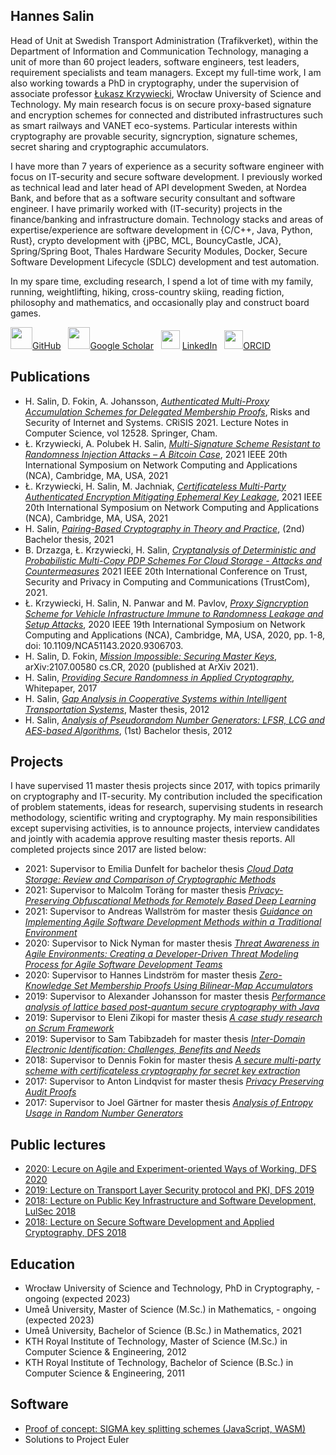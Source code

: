 ## Hannes Salin
Head of Unit at Swedish Transport Administration (Trafikverket), within the Department of Information and Communication Technology, managing a unit of more than 60 project leaders, software engineers, test leaders, requirement specialists and team managers. Except my full-time work, I am also working towards a PhD in cryptography, under the supervision of associate professor [Łukasz Krzywiecki](https://cs.pwr.edu.pl/krzywiecki/), Wrocław University of Science and Technology. My main research focus is on secure proxy-based signature and encryption schemes for connected and distributed infrastructures such as smart railways and VANET eco-systems. Particular interests within cryptography are provable security, signcryption, signature schemes, secret sharing and cryptographic accumulators.

I have more than 7 years of experience as a security software engineer with focus on IT-security and secure software development. I previously worked as technical lead and later head of API development Sweden, at Nordea Bank, and before that as a software security consultant and software engineer. I have primarily worked with (IT-security) projects in the finance/banking and infrastructure domain. Technology stacks and areas of expertise/experience are software development in {C/C++, Java, Python, Rust}, crypto development with {jPBC, MCL, BouncyCastle, JCA}, Spring/Spring Boot, Thales Hardware Security Modules, Docker, Secure Software Development Lifecycle (SDLC) development and test automation.

In my spare time, excluding research, I spend a lot of time with my family, running, weightlifting, hiking, cross-country skiing, reading fiction, philosophy and mathematics, and occasionally play and construct board games. 

<img src="https://github.githubassets.com/images/modules/logos_page/GitHub-Mark.png" width="35">[GitHub](https://github.com/hannessalin)&nbsp;&nbsp;
<img src="https://upload.wikimedia.org/wikipedia/commons/thumb/c/c7/Google_Scholar_logo.svg/1024px-Google_Scholar_logo.svg.png" width="35">[Google Scholar](https://scholar.google.com/citations?user=yh4HgFMAAAAJ&hl=sv&oi=ao)&nbsp;&nbsp;
<img src="https://trip4077.github.io/Portfolio-Site/img/linkedin.png" width="30"> [LinkedIn](https://www.linkedin.com/in/hannessalin/)&nbsp;&nbsp;
<img src="https://upload.wikimedia.org/wikipedia/commons/thumb/0/06/ORCID_iD.svg/1024px-ORCID_iD.svg.png" width="30">[ORCID](https://orcid.org/0000-0001-6327-3565)

## Publications

- H. Salin, D. Fokin, A. Johansson, [*Authenticated Multi-Proxy Accumulation Schemes for Delegated Membership Proofs*](https://ieeexplore.ieee.org/document/9306703), Risks and Security of Internet and Systems. CRiSIS 2021. Lecture Notes in Computer Science, vol 12528. Springer, Cham. 
- Ł. Krzywiecki, A. Polubek H. Salin, [*Multi-Signature Scheme Resistant to Randomness Injection Attacks – A Bitcoin Case*](https://ieeexplore.ieee.org/document/9306703), 2021 IEEE 20th International Symposium on Network Computing and Applications (NCA), Cambridge, MA, USA, 2021
- Ł. Krzywiecki, H. Salin, M. Jachniak, [*Certificateless Multi-Party Authenticated Encryption Mitigating Ephemeral Key Leakage*](https://ieeexplore.ieee.org/document/9306703), 2021 IEEE 20th International Symposium on Network Computing and Applications (NCA), Cambridge, MA, USA, 2021
- H. Salin, [*Pairing-Based Cryptography in Theory and Practice*](https://www.diva-portal.org/smash/record.jsf?dswid=-7261&pid=diva2%3A1566787&c=2&searchType=UNDERGRADUATE&language=sv&query=&af=%5B%5D&aq=%5B%5B%7B%22freeText%22%3A%22cryptography%22%7D%5D%5D&aq2=%5B%5B%5D%5D&aqe=%5B%5D&noOfRows=50&sortOrder=dateIssued_sort_desc&sortOrder2=title_sort_asc&onlyFullText=false&sf=all), (2nd) Bachelor thesis, 2021
- B. Drzazga, Ł. Krzywiecki, H. Salin, [*Cryptanalysis of Deterministic and Probabilistic  Multi-Copy PDP Schemes For Cloud Storage - Attacks and Countermeasures*](ieeexplore.ieee.org) 2021 IEEE 20th International Conference on Trust, Security and Privacy in Computing and Communications (TrustCom), 2021.
- Ł. Krzywiecki, H. Salin, N. Panwar and M. Pavlov, [*Proxy Signcryption Scheme for Vehicle Infrastructure Immune to Randomness Leakage and Setup Attacks*](https://ieeexplore.ieee.org/document/9306703), 2020 IEEE 19th International Symposium on Network Computing and Applications (NCA), Cambridge, MA, USA, 2020, pp. 1-8, doi: 10.1109/NCA51143.2020.9306703.
- H. Salin, D. Fokin, [*Mission Impossible: Securing Master Keys*](https://arxiv.org/abs/2107.00580), 	arXiv:2107.00580 cs.CR, 2020 (published at ArXiv 2021).
- H. Salin, [*Providing Secure Randomness in Applied Cryptography*](https://github.com/hannessalin/publications/blob/master/secure-randomness-whitepaper-final.pdf), Whitepaper, 2017
- H. Salin, [*Gap Analysis in Cooperative Systems within Intelligent Transportation Systems*](http://www.diva-portal.org/smash/record.jsf?dswid=-7649&pid=diva2%3A654430&c=3&searchType=SIMPLE&language=sv&query=hannes+salin&af=%5B%5D&aq=%5B%5B%5D%5D&aq2=%5B%5B%5D%5D&aqe=%5B%5D&noOfRows=50&sortOrder=author_sort_asc&sortOrder2=title_sort_asc&onlyFullText=false&sf=all), Master thesis, 2012
- H. Salin, [*Analysis of Pseudorandom Number Generators: LFSR, LCG and AES-based Algorithms*](https://www.diva-portal.org/smash/record.jsf?pid=diva2%3A654303&dswid=-9007), (1st) Bachelor thesis, 2012

## Projects

I have supervised 11 master thesis projects since 2017, with topics primarily on cryptography and IT-security. My contribution included the specification of problem statements, ideas for research, supervising students in research methodology, scientific writing and cryptography. My main responsibilities except supervising activities, is to announce projects, interview candidates and jointly with academia approve resulting master thesis reports.
All completed projects since 2017 are listed below:

- 2021: Supervisor to Emilia Dunfelt for bachelor thesis [*Cloud Data Storage: Review and Comparison of Cryptographic Methods*](https://kurser.math.su.se/pluginfile.php/105616/mod_folder/content/0/2021/2021_dunfelt_emilia.pdf?forcedownload=1)
- 2021: Supervisor to Malcolm Toräng for master thesis [*Privacy-Preserving Obfuscational Methods for Remotely Based Deep Learning*](http://www.diva-portal.org/)
- 2021: Supervisor to Andreas Wallström for master thesis [*Guidance on Implementing Agile Software Development Methods within a Traditional Environment*](http://www.diva-portal.org/smash/get/diva2:1564894/FULLTEXT01.pdf)
- 2020: Supervisor to Nick Nyman for master thesis [*Threat Awareness in Agile Environments: Creating a Developer-Driven Threat Modeling Process for Agile Software Development Teams*](http://urn.kb.se/resolve?urn=urn:nbn:se:kth:diva-276440)
- 2020: Supervisor to Hannes Lindström for master thesis [*Zero-Knowledge Set Membership Proofs Using Bilinear-Map Accumulators*](http://www.diva-portal.org/smash/get/diva2:1498867/FULLTEXT01.pdf)
- 2019: Supervisor to Alexander Johansson for master thesis [*Performance analysis of lattice based post-quantum secure cryptography with Java*](http://umu.diva-portal.org/smash/get/diva2:1362877/FULLTEXT01.pdf)
- 2019: Supervisor to Eleni Zikopi for master thesis [*A case study research on Scrum Framework*](http://kth.diva-portal.org/smash/get/diva2:1337239/FULLTEXT01.pdf)
- 2019: Supervisor to Sam Tabibzadeh for master thesis [*Inter-Domain Electronic Identification: Challenges, Benefits and Needs*](http://www.diva-portal.org/smash/get/diva2:1326446/FULLTEXT01.pdf)
- 2018: Supervisor to Dennis Fokin for master thesis [*A secure multi-party scheme with certificateless cryptography for secret key extraction*](http://kth.diva-portal.org/smash/get/diva2:1229379/FULLTEXT01.pdf)
- 2017: Supervisor to Anton Lindqvist for master thesis [*Privacy Preserving Audit Proofs*](http://www.diva-portal.org/smash/get/diva2:1119313/FULLTEXT02.pdf)
- 2017: Supervisor to Joel Gärtner for master thesis [*Analysis of Entropy Usage in Random Number Generators*](http://www.diva-portal.org/smash/get/diva2:1141835/FULLTEXT01.pdf)

## Public lectures
- [2020: Lecure on Agile and Experiment-oriented Ways of Working, DFS 2020](https://dfs.se/pa_gang/agiladalarna-agila-experiment-pa-nordea/)
- [2019: Lecture on Transport Layer Security protocol and PKI, DFS 2019](https://dfs.se/pa_gang/kryptera-trafik-i-natverket/)
- [2018: Lecture on Public Key Infrastructure and Software Development, LulSec 2018](https://dfs.se/pa_gang/pki-dagen/)
- [2018: Lecture on Secure Software Development and Applied Cryptography, DFS 2018](https://dfs.se/pa_gang/en-djupdykning-i-saker-utveckling-och-kryptografiska-sakerhetshal/)

## Education

- Wrocław University of Science and Technology, PhD in Cryptography, - ongoing (expected 2023)
- Umeå University, Master of Science (M.Sc.) in Mathematics, - ongoing (expected 2023)
- Umeå University, Bachelor of Science (B.Sc.) in Mathematics, 2021
- KTH Royal Institute of Technology, Master of Science (M.Sc.) in Computer Science & Engineering, 2012
- KTH Royal Institute of Technology, Bachelor of Science (B.Sc.) in Computer Science & Engineering, 2011
 
## Software
- [Proof of concept: SIGMA key splitting schemes (JavaScript, WASM)](http://mod-bls-sigma.42web.io)
- Solutions to Project Euler
